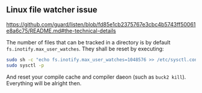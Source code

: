 ## Linux file watcher issue

https://github.com/guard/listen/blob/fd85e1cb2375767e3cbc4b5743ff50061e8a6c75/README.md#the-technical-details


The number of files that can be tracked in a directory is by default `fs.inotify.max_user_watches`.
They shall be reset by executing:
```bash
sudo sh -c "echo fs.inotify.max_user_watches=1048576 >> /etc/sysctl.conf"
sudo sysctl -p
```

And reset your compile cache and compiler daeon (such as `buck2 kill`). Everything will be alright then.